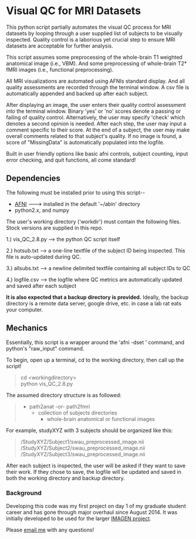# Visual QC for MRI Datasets
This python script partially automates the visual QC process for MRI datasets by looping through a user supplied list of subjects to be
visually inspected. Quality control is a laborious yet crucial step to ensure MRI datasets are acceptable for further analysis.

This script assumes some preprocessing of the whole-brain T1 weighted anatomical image (i.e., VBM).
And some preprocessing of whole-brain T2* fMRI images (i.e., functional preprocessing). 

All MRI visualizations are automated using AFNIs standard display. And all quality assessments are recorded through the terminal window.
A csv file is automatically appended and backed up after each subject.

After displaying an image, the user enters their quality control assessment into the terminal window. Binary 'yes' or 'no' scores denote
a passing or failing of quality control. Alternatively, the user may specify 'check' which denotes a second opinion is needed.
After each step, the user may input a comment specific to their score. At the end of a subject, the user may make overall comments
related to that subject's quality. If no image is found, a score of "MissingData" is automatically populated into the logfile.

Built in user friendly options like basic afni controls, subject counting, input error checking, and quit functions, all come standard!

## Dependencies
The following must be installed prior to using this script--

<ul>
  <li><a href='https://afni.nimh.nih.gov'> AFNI</a> ---> installed in the default '~/abin' directory</li>
  <li>python2.x, and numpy</li>
</ul>

The user's working directory ('workdir') must contain the following files. Stock versions are supplied in this repo.
  
  1.) vis_QC_2.8.py --> the python QC script itself
  
  2.) hotsub.txt --> a one-line textfile of the subject ID being inspected. This file is auto-updated during QC.
  
  3.) allsubs.txt --> a newline delimited textfile containing all subject IDs to QC
  
  4.) logfile.csv --> the logfile where QC metrics are automatically updated and saved after each subject

**It is also expected that a backup directory is provided.**
Ideally, the backup directory is a remote data server, google drive, etc. in case a lab rat eats your computer. 
  
## Mechanics
Essentially, this script is a wrapper around the 'afni -dset ' command, and python's "raw_input" command.

To begin, open up a terminal, cd to the working directory, then call up the script!  
>cd \<workingdirectory>  
>python vis_QC_2.8.py



The assumed directory structure is as followed:

>- path2anat -or- path2fmri  
>    - collection of subjects directories  
>        - whole-brain anatomical or functional images  

For example, studyXYZ with 3 subjects should be organized like this: 
>/StudyXYZ/Subject1/swau_preprocessed_image.nii  
>/StudyXYZ/Subject2/swau_preprocessed_image.nii  
>/StudyXYZ/Subject3/swau_preprocessed_image.nii  

After each subject is inspected, the user will be asked if they want to save their work. If they chose to save, the logfile will be
updated and saved in both the working directory and backup directory.

### Background
Developing this code was my first project on day 1 of my graduate student career and has gone through major overhaul since August 2014.
It was initially developed to be used for the larger [IMAGEN project]('www.imagen-europe.com').

Please [email me]('pspechle@uvm.edu') with any questions!
